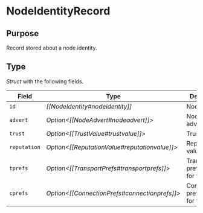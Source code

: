 # NodeIdentityRecord

## Purpose

Record stored about a node identity.

## Type

*Struct* with the following fields.

| Field        | Type                                              | Description                          |
|--------------|---------------------------------------------------|--------------------------------------|
| `id`         | *[[NodeIdentity#nodeidentity]]*                   | Node identity                        |
| `advert`     | *Option\<[[NodeAdvert#nodeadvert]]\>*           | Node advertisement                   |
| `trust`      | *Option\<[[TrustValue#trustvalue]]\>*           | Trust value                          |
| `reputation` | *Option\<[[ReputationValue#reputationvalue]]\>* | Reputation value                     |
| `tprefs`     | *Option\<[[TransportPrefs#transportprefs]]\>*   | Transport preferences for this peer  |
| `cprefs`     | *Option\<[[ConnectionPrefs#connectionprefs]]\>* | Connection preferences for this peer |
